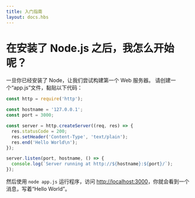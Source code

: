 ```yaml
---
title: 入门指南
layout: docs.hbs
---
```


# 在安装了 Node.js 之后，我怎么开始呢？

一旦你已经安装了 Node，让我们尝试构建第一个 Web 服务器。
请创建一个“app.js”文件，黏贴以下代码：

```javascript
const http = require('http');

const hostname = '127.0.0.1';
const port = 3000;

const server = http.createServer((req, res) => {
  res.statusCode = 200;
  res.setHeader('Content-Type', 'text/plain');
  res.end('Hello World\n');
});

server.listen(port, hostname, () => {
  console.log(`Server running at http://${hostname}:${port}/`);
});
```

然后使用 ``` node app.js ``` 运行程序，访问 <http://localhost:3000>，你就会看到一个消息，写着“Hello World”。
